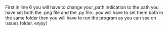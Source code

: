 First in line 6 you will have to change your_path indication to the path you have set both the .png file and the .py file...you will have to set them both in the same folder then you will have to run the program as you can see on issues folder. enjoy!
